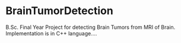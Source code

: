 # BrainTumorDetection
B.Sc. Final Year Project for detecting Brain Tumors from MRI of Brain. Implementation is in C++ language....
